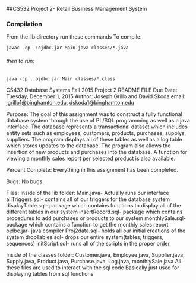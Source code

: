 ##CS532 Project 2- Retail Business Management System

### Compilation
From the lib directory run these commands
    To compile:

    javac -cp .:ojdbc.jar Main.java classes/*.java
###### then to run:

    java -cp .:ojdbc.jar Main classes/*.class

CS432 Database Systems
Fall 2015
Project 2 README FILE
Due Date: Tuesday, December 1, 2015
Author: Joseph Grillo and David Skoda
email: jgrillo1@binghamton.edu, dskoda1@binghamton.edu

Purpose:
The goal of this assignment was to construct a fully functional database system
through the use of PL/SQL programming as well as a java interface. The database
represents a transactional dataset which includes entity sets such as employees, 
customers, products, purchases, supplys, suppliers. The program displays all of
these tables as well as a log table which stores updates to the database. The 
program also allows the insertion of new products and purchases into the database.
A function for viewing a monthly sales report per selected product is also available.

Percent Complete:
Everything in this assignment has been completed.

Bugs:
No bugs.

Files:
Inside of the lib folder:
Main.java- Actually runs our interface
allTriggers.sql- contains all of our triggers for the database system
displayTable.sql- package which contains functions to display all of 
the different tables in our system
insertRecord.sql- package which contains procedures to add purchases 
or products to our system
monthlySale.sql- package which contains a function to get the monthly
sales report
ojdbc.jar- java compiler
Proj2data.sql- holds all our initial creations of the system
dropTables.sql- drops our entire system(tables, triggers, sequences)
initScript.sql- runs all of the scripts in the proper order

Inside of the classes folder:
Customer.java, Employee.java, Supplier.java, Supply.java, 
Product.java, Purchase.java, Log.java, monthlySale.java
All these files are used to interact with the sql code
Basically just used for displaying tables from sql functions
